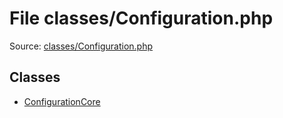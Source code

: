 File classes/Configuration.php
=========

Source: [classes/Configuration.php](https://github.com/PrestaShop/PrestaShop/blob/1.6.0.1/classes/Configuration.php)


Classes
-------

* [ConfigurationCore](class.ConfigurationCore.md)

